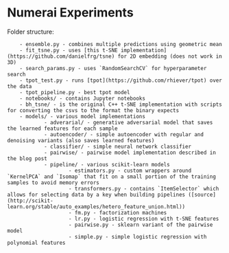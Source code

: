 # Numerai Experiments

Folder structure:

        - ensemble.py - combines multiple predictions using geometric mean
        - fit_tsne.py - uses [this t-SNE implementation](https://github.com/danielfrg/tsne) for 2D embedding (does not work in 3D)
        - search_params.py - uses `RandomSearchCV` for hyperparameter search
        - tpot_test.py - runs [tpot](https://github.com/rhiever/tpot) over the data
        - tpot_pipeline.py - best tpot model
        - notebooks/ - contains Jupyter notebooks
        - bh_tsne/ - is the original C++ t-SNE implementation with scripts for converting the csvs to the format the binary expects
        - models/ - various model implementations
                - adverarial/ - generative adversarial model that saves the learned features for each sample
                - autoencoder/ - simple autoencoder with regular and denoising variants (also saves learned features)
                - classifier/ - simple neural network classifier
                - pairwise/ - pairwise model implementation described in the blog post
                - pipeline/ - various scikit-learn models
                        - estimators.py - custom wrappers around `KernelPCA` and `Isomap` that fit on a small portion of the training samples to avoid memory errors
                        - transformers.py - contains `ItemSelector` which allows for selecting data by a key when building pipelines ([source](http://scikit-learn.org/stable/auto_examples/hetero_feature_union.html))
                        - fm.py - factorization machines
                        - lr.py - logistic regression with t-SNE features
                        - pairwise.py - sklearn variant of the pairwise model
                        - simple.py - simple logistic regression with polynomial features

